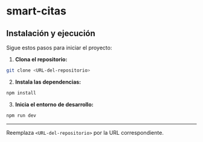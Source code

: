 # smart-citas

## Instalación y ejecución

Sigue estos pasos para iniciar el proyecto:

1. **Clona el repositorio:**
  ```bash
  git clone <URL-del-repositorio>
  ```

2. **Instala las dependencias:**
  ```bash
  npm install
  ```

3. **Inicia el entorno de desarrollo:**
  ```bash
  npm run dev
  ```

---

Reemplaza `<URL-del-repositorio>` por la URL correspondiente.